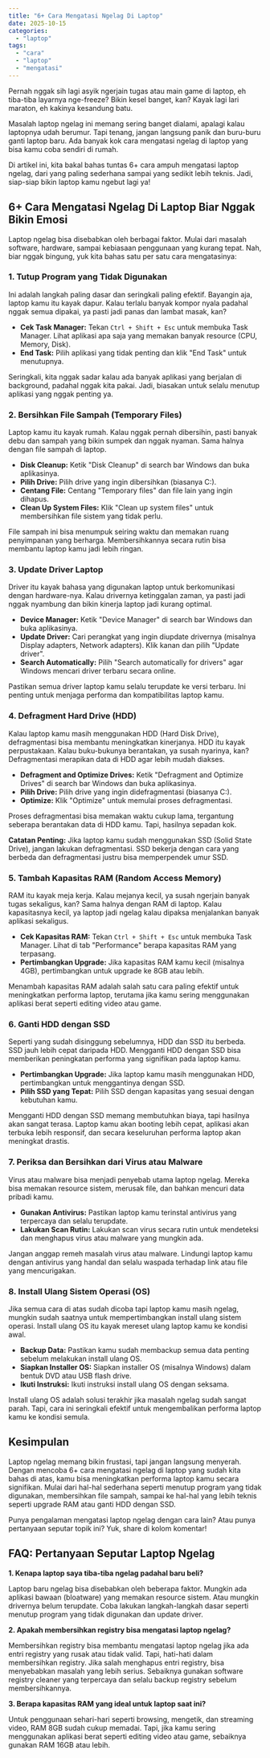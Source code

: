 ```yaml
---
title: "6+ Cara Mengatasi Ngelag Di Laptop"
date: 2025-10-15
categories: 
  - "laptop"
tags: 
  - "cara"
  - "laptop"
  - "mengatasi"
---
```


Pernah nggak sih lagi asyik ngerjain tugas atau main game di laptop, eh tiba-tiba layarnya nge-freeze? Bikin kesel banget, kan? Kayak lagi lari maraton, eh kakinya kesandung batu.

Masalah laptop ngelag ini memang sering banget dialami, apalagi kalau laptopnya udah berumur. Tapi tenang, jangan langsung panik dan buru-buru ganti laptop baru. Ada banyak kok cara mengatasi ngelag di laptop yang bisa kamu coba sendiri di rumah.

Di artikel ini, kita bakal bahas tuntas 6+ cara ampuh mengatasi laptop ngelag, dari yang paling sederhana sampai yang sedikit lebih teknis. Jadi, siap-siap bikin laptop kamu ngebut lagi ya!

## 6+ Cara Mengatasi Ngelag Di Laptop Biar Nggak Bikin Emosi

Laptop ngelag bisa disebabkan oleh berbagai faktor. Mulai dari masalah software, hardware, sampai kebiasaan penggunaan yang kurang tepat. Nah, biar nggak bingung, yuk kita bahas satu per satu cara mengatasinya:

### 1\. Tutup Program yang Tidak Digunakan

Ini adalah langkah paling dasar dan seringkali paling efektif. Bayangin aja, laptop kamu itu kayak dapur. Kalau terlalu banyak kompor nyala padahal nggak semua dipakai, ya pasti jadi panas dan lambat masak, kan?

- **Cek Task Manager:** Tekan `Ctrl + Shift + Esc` untuk membuka Task Manager. Lihat aplikasi apa saja yang memakan banyak resource (CPU, Memory, Disk).
- **End Task:** Pilih aplikasi yang tidak penting dan klik "End Task" untuk menutupnya.

Seringkali, kita nggak sadar kalau ada banyak aplikasi yang berjalan di background, padahal nggak kita pakai. Jadi, biasakan untuk selalu menutup aplikasi yang nggak penting ya.

### 2\. Bersihkan File Sampah (Temporary Files)

Laptop kamu itu kayak rumah. Kalau nggak pernah dibersihin, pasti banyak debu dan sampah yang bikin sumpek dan nggak nyaman. Sama halnya dengan file sampah di laptop.

- **Disk Cleanup:** Ketik "Disk Cleanup" di search bar Windows dan buka aplikasinya.
- **Pilih Drive:** Pilih drive yang ingin dibersihkan (biasanya C:).
- **Centang File:** Centang "Temporary files" dan file lain yang ingin dihapus.
- **Clean Up System Files:** Klik "Clean up system files" untuk membersihkan file sistem yang tidak perlu.

File sampah ini bisa menumpuk seiring waktu dan memakan ruang penyimpanan yang berharga. Membersihkannya secara rutin bisa membantu laptop kamu jadi lebih ringan.

### 3\. Update Driver Laptop

Driver itu kayak bahasa yang digunakan laptop untuk berkomunikasi dengan hardware-nya. Kalau drivernya ketinggalan zaman, ya pasti jadi nggak nyambung dan bikin kinerja laptop jadi kurang optimal.

- **Device Manager:** Ketik "Device Manager" di search bar Windows dan buka aplikasinya.
- **Update Driver:** Cari perangkat yang ingin diupdate drivernya (misalnya Display adapters, Network adapters). Klik kanan dan pilih "Update driver".
- **Search Automatically:** Pilih "Search automatically for drivers" agar Windows mencari driver terbaru secara online.

Pastikan semua driver laptop kamu selalu terupdate ke versi terbaru. Ini penting untuk menjaga performa dan kompatibilitas laptop kamu.

### 4\. Defragment Hard Drive (HDD)

Kalau laptop kamu masih menggunakan HDD (Hard Disk Drive), defragmentasi bisa membantu meningkatkan kinerjanya. HDD itu kayak perpustakaan. Kalau buku-bukunya berantakan, ya susah nyarinya, kan? Defragmentasi merapikan data di HDD agar lebih mudah diakses.

- **Defragment and Optimize Drives:** Ketik "Defragment and Optimize Drives" di search bar Windows dan buka aplikasinya.
- **Pilih Drive:** Pilih drive yang ingin didefragmentasi (biasanya C:).
- **Optimize:** Klik "Optimize" untuk memulai proses defragmentasi.

Proses defragmentasi bisa memakan waktu cukup lama, tergantung seberapa berantakan data di HDD kamu. Tapi, hasilnya sepadan kok.

**Catatan Penting:** Jika laptop kamu sudah menggunakan SSD (Solid State Drive), jangan lakukan defragmentasi. SSD bekerja dengan cara yang berbeda dan defragmentasi justru bisa memperpendek umur SSD.

### 5\. Tambah Kapasitas RAM (Random Access Memory)

RAM itu kayak meja kerja. Kalau mejanya kecil, ya susah ngerjain banyak tugas sekaligus, kan? Sama halnya dengan RAM di laptop. Kalau kapasitasnya kecil, ya laptop jadi ngelag kalau dipaksa menjalankan banyak aplikasi sekaligus.

- **Cek Kapasitas RAM:** Tekan `Ctrl + Shift + Esc` untuk membuka Task Manager. Lihat di tab "Performance" berapa kapasitas RAM yang terpasang.
- **Pertimbangkan Upgrade:** Jika kapasitas RAM kamu kecil (misalnya 4GB), pertimbangkan untuk upgrade ke 8GB atau lebih.

Menambah kapasitas RAM adalah salah satu cara paling efektif untuk meningkatkan performa laptop, terutama jika kamu sering menggunakan aplikasi berat seperti editing video atau game.

### 6\. Ganti HDD dengan SSD

Seperti yang sudah disinggung sebelumnya, HDD dan SSD itu berbeda. SSD jauh lebih cepat daripada HDD. Mengganti HDD dengan SSD bisa memberikan peningkatan performa yang signifikan pada laptop kamu.

- **Pertimbangkan Upgrade:** Jika laptop kamu masih menggunakan HDD, pertimbangkan untuk menggantinya dengan SSD.
- **Pilih SSD yang Tepat:** Pilih SSD dengan kapasitas yang sesuai dengan kebutuhan kamu.

Mengganti HDD dengan SSD memang membutuhkan biaya, tapi hasilnya akan sangat terasa. Laptop kamu akan booting lebih cepat, aplikasi akan terbuka lebih responsif, dan secara keseluruhan performa laptop akan meningkat drastis.

### 7\. Periksa dan Bersihkan dari Virus atau Malware

Virus atau malware bisa menjadi penyebab utama laptop ngelag. Mereka bisa memakan resource sistem, merusak file, dan bahkan mencuri data pribadi kamu.

- **Gunakan Antivirus:** Pastikan laptop kamu terinstal antivirus yang terpercaya dan selalu terupdate.
- **Lakukan Scan Rutin:** Lakukan scan virus secara rutin untuk mendeteksi dan menghapus virus atau malware yang mungkin ada.

Jangan anggap remeh masalah virus atau malware. Lindungi laptop kamu dengan antivirus yang handal dan selalu waspada terhadap link atau file yang mencurigakan.

### 8\. Install Ulang Sistem Operasi (OS)

Jika semua cara di atas sudah dicoba tapi laptop kamu masih ngelag, mungkin sudah saatnya untuk mempertimbangkan install ulang sistem operasi. Install ulang OS itu kayak mereset ulang laptop kamu ke kondisi awal.

- **Backup Data:** Pastikan kamu sudah membackup semua data penting sebelum melakukan install ulang OS.
- **Siapkan Installer OS:** Siapkan installer OS (misalnya Windows) dalam bentuk DVD atau USB flash drive.
- **Ikuti Instruksi:** Ikuti instruksi install ulang OS dengan seksama.

Install ulang OS adalah solusi terakhir jika masalah ngelag sudah sangat parah. Tapi, cara ini seringkali efektif untuk mengembalikan performa laptop kamu ke kondisi semula.

## Kesimpulan

Laptop ngelag memang bikin frustasi, tapi jangan langsung menyerah. Dengan mencoba 6+ cara mengatasi ngelag di laptop yang sudah kita bahas di atas, kamu bisa meningkatkan performa laptop kamu secara signifikan. Mulai dari hal-hal sederhana seperti menutup program yang tidak digunakan, membersihkan file sampah, sampai ke hal-hal yang lebih teknis seperti upgrade RAM atau ganti HDD dengan SSD.

Punya pengalaman mengatasi laptop ngelag dengan cara lain? Atau punya pertanyaan seputar topik ini? Yuk, share di kolom komentar!

## FAQ: Pertanyaan Seputar Laptop Ngelag

**1\. Kenapa laptop saya tiba-tiba ngelag padahal baru beli?**

Laptop baru ngelag bisa disebabkan oleh beberapa faktor. Mungkin ada aplikasi bawaan (bloatware) yang memakan resource sistem. Atau mungkin drivernya belum terupdate. Coba lakukan langkah-langkah dasar seperti menutup program yang tidak digunakan dan update driver.

**2\. Apakah membersihkan registry bisa mengatasi laptop ngelag?**

Membersihkan registry bisa membantu mengatasi laptop ngelag jika ada entri registry yang rusak atau tidak valid. Tapi, hati-hati dalam membersihkan registry. Jika salah menghapus entri registry, bisa menyebabkan masalah yang lebih serius. Sebaiknya gunakan software registry cleaner yang terpercaya dan selalu backup registry sebelum membersihkannya.

**3\. Berapa kapasitas RAM yang ideal untuk laptop saat ini?**

Untuk penggunaan sehari-hari seperti browsing, mengetik, dan streaming video, RAM 8GB sudah cukup memadai. Tapi, jika kamu sering menggunakan aplikasi berat seperti editing video atau game, sebaiknya gunakan RAM 16GB atau lebih.
